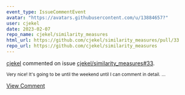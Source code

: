 ```yaml
---
event_type: IssueCommentEvent
avatar: "https://avatars.githubusercontent.com/u/13884657?"
user: cjekel
date: 2023-02-07
repo_name: cjekel/similarity_measures
html_url: https://github.com/cjekel/similarity_measures/pull/33
repo_url: https://github.com/cjekel/similarity_measures
---
```


<a href='https://github.com/cjekel' target='_blank'>cjekel</a> commented on issue <a href='https://github.com/cjekel/similarity_measures/pull/33' target='_blank'>cjekel/similarity_measures#33</a>.

<small>Very nice! It's going to be until the weekend until I can comment in detail....</small>

<a href='https://github.com/cjekel/similarity_measures/pull/33' target='_blank'>View Comment</a>